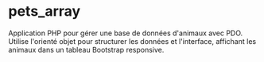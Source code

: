 # pets_array
Application PHP pour gérer une base de données d'animaux avec PDO. Utilise l'orienté objet pour structurer les données et l'interface, affichant les animaux dans un tableau Bootstrap responsive.
